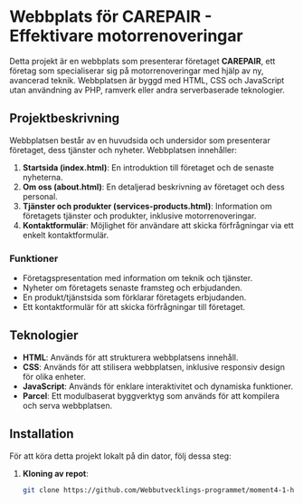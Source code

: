 # Webbplats för CAREPAIR - Effektivare motorrenoveringar

Detta projekt är en webbplats som presenterar företaget **CAREPAIR**, ett företag som specialiserar sig på motorrenoveringar med hjälp av ny, avancerad teknik. Webbplatsen är byggd med HTML, CSS och JavaScript utan användning av PHP, ramverk eller andra serverbaserade teknologier.

## Projektbeskrivning

Webbplatsen består av en huvudsida och undersidor som presenterar företaget, dess tjänster och nyheter. Webbplatsen innehåller:

1. **Startsida (index.html)**: En introduktion till företaget och de senaste nyheterna.
2. **Om oss (about.html)**: En detaljerad beskrivning av företaget och dess personal.
3. **Tjänster och produkter (services-products.html)**: Information om företagets tjänster och produkter, inklusive motorrenoveringar.
4. **Kontaktformulär**: Möjlighet för användare att skicka förfrågningar via ett enkelt kontaktformulär.

### Funktioner
- Företagspresentation med information om teknik och tjänster.
- Nyheter om företagets senaste framsteg och erbjudanden.
- En produkt/tjänstsida som förklarar företagets erbjudanden.
- Ett kontaktformulär för att skicka förfrågningar till företaget.

## Teknologier

- **HTML**: Används för att strukturera webbplatsens innehåll.
- **CSS**: Används för att stilisera webbplatsen, inklusive responsiv design för olika enheter.
- **JavaScript**: Används för enklare interaktivitet och dynamiska funktioner.
- **Parcel**: Ett modulbaserat byggverktyg som används för att kompilera och serva webbplatsen.

## Installation

För att köra detta projekt lokalt på din dator, följ dessa steg:

1. **Kloning av repot**:
   ```bash
   git clone https://github.com/Webbutvecklings-programmet/moment4-1-ht24-kashef0

